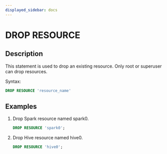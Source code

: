 ```yaml
---
displayed_sidebar: docs
---
```


# DROP RESOURCE

## Description

This statement is used to drop an existing resource. Only root or superuser can drop resources.

Syntax:

```sql
DROP RESOURCE 'resource_name'
```

## Examples

1. Drop Spark resource named spark0.

    ```SQL
    DROP RESOURCE 'spark0';
    ```

2. Drop Hive resource named hive0.

    ```SQL
    DROP RESOURCE 'hive0';
    ```

